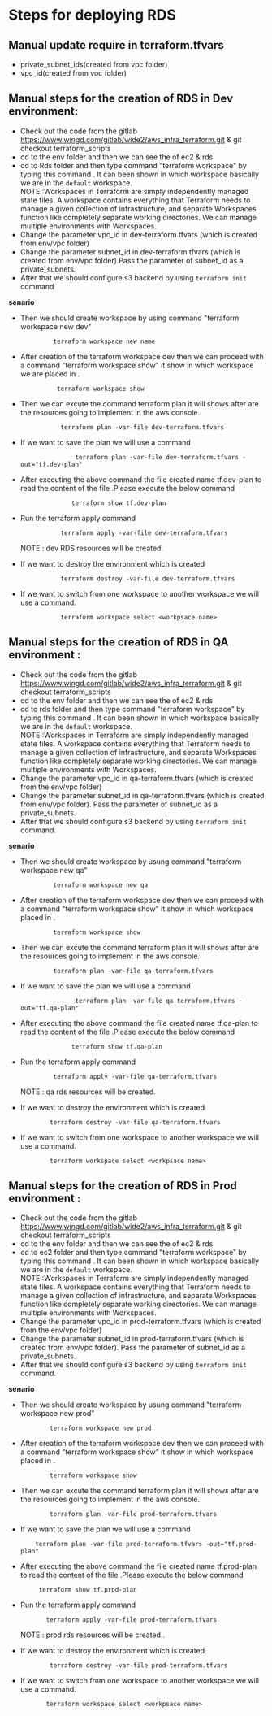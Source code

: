 # Steps for deploying RDS
## Manual update require in terraform.tfvars

- private_subnet_ids(created from vpc folder)
- vpc_id(created from voc folder)

## Manual steps for the creation of RDS in Dev environment:

- Check out the code from the gitlab
                 https://www.wingd.com/gitlab/wide2/aws_infra_terraform.git & git checkout terraform_scripts        
- cd to the env folder and then we can see the of ec2 & rds 
- cd to Rds folder and then type command "terraform workspace" by typing this command . It can been shown in which workspace basically we are in the `default` workspace.   
       NOTE :Workspaces in Terraform are simply independently managed state files. A workspace contains everything that Terraform needs to manage a given collection of infrastructure, and separate Workspaces function like completely separate working directories. We can manage multiple environments with Workspaces.
- Change the parameter vpc_id in dev-terraform.tfvars (which is created from env/vpc folder)
- Change the parameter subnet_id in dev-terraform.tfvars (which is created from env/vpc folder).Pass the parameter of subnet_id as a private_subnets.
- After that we should configure s3 backend by using `terraform init` command

**senario**

- Then we should create workspace by using command "terraform workspace new dev"

               terraform workspace new name

- After creation of the terraform workspace dev then we can proceed with a command "terraform workspace show" it show in which workspace we are placed in .

                terraform workspace show
- Then we can excute the command terraform plan it will shows after are the resources going to implement in the aws console.

                 terraform plan -var-file dev-terraform.tfvars
- If we want to save the plan we will use a command

	                 terraform plan -var-file dev-terraform.tfvars -out="tf.dev-plan"
- After executing the above command the file created name tf.dev-plan to read the content of the file .Please execute the below command

	                terraform show tf.dev-plan

- Run the terraform apply command 

                 terraform apply -var-file dev-terraform.tfvars


   NOTE : dev RDS resources will be created.
- If we want to destroy the environment which is created 

                 terraform destroy -var-file dev-terraform.tfvars

- If we want to switch from one workspace to another workspace we will use a command.

                 terraform workspace select <workpsace name>

## Manual steps for the creation of RDS in QA environment :

- Check out the code from the gitlab
                 https://www.wingd.com/gitlab/wide2/aws_infra_terraform.git & git checkout terraform_scripts        
- cd to the env folder and then we can see the of ec2 & rds 
- cd to rds folder and then type command "terraform workspace" by typing this command . It can been shown in which workspace basically we are in the `default` workspace.   
       NOTE :Workspaces in Terraform are simply independently managed state files. A workspace contains everything that Terraform needs to manage a given collection of infrastructure, and separate Workspaces function like completely separate working directories. We can manage multiple environments with Workspaces.
- Change the parameter vpc_id in qa-terraform.tfvars (which is created from the env/vpc folder)
- Change the parameter subnet_id in qa-terraform.tfvars (which is created from env/vpc folder). Pass the parameter of subnet_id as a private_subnets.
- After that we should configure s3 backend by using `terraform init` command.


**senario**

- Then we should create workspace by usung command "terraform workspace new qa"

               terraform workspace new qa
- After creation of the terraform workspace dev then we can proceed with a command "terraform workspace show" it show in which workspace placed in .

               terraform workspace show
- Then we can excute the command terraform plan it will shows after are the resources going to implement in the aws console.

               terraform plan -var-file qa-terraform.tfvars

- If we want to save the plan we will use a command

	                 terraform plan -var-file qa-terraform.tfvars -out="tf.qa-plan"
- After executing the above command the file created name tf.qa-plan to read the content of the file .Please execute the below command

	                terraform show tf.qa-plan
- Run the terraform apply command

               terraform apply -var-file qa-terraform.tfvars

  NOTE : qa rds resources will be created. 
- If we want to destroy the environment which is created 

              terraform destroy -var-file qa-terraform.tfvars
- If we want to switch from one workspace to another workspace we will use a command.

              terraform workspace select <workpsace name>


## Manual steps for the creation of RDS in Prod environment :
 
- Check out the code from the gitlab
                 https://www.wingd.com/gitlab/wide2/aws_infra_terraform.git & git checkout terraform_scripts        
- cd to the env folder and then we can see the of ec2 & rds 
- cd to ec2 folder and then type command "terraform workspace" by typing this command . It can been shown in which workspace basically we are in the `default` workspace.   
       NOTE :Workspaces in Terraform are simply independently managed state files. A workspace contains everything that Terraform needs to manage a given collection of infrastructure, and separate Workspaces function like completely separate working directories. We can manage multiple environments with Workspaces.
-  Change the parameter vpc_id in prod-terraform.tfvars (which is created from the env/vpc folder)
- Change the parameter subnet_id in prod-terraform.tfvars (which is created from env/vpc folder). Pass the parameter of subnet_id as a private_subnets.
- After that we should configure s3 backend by using `terraform init` command.

**senario** 

- Then we should create workspace by usung command "terraform workspace new prod"

              terraform workspace new prod
- After creation of the terraform workspace dev then we can proceed with a command "terraform workspace show" it show in which workspace placed in .

              terraform workspace show
- Then we can excute the command terraform plan it will shows after are the resources going to implement in the aws console.

              terraform plan -var-file prod-terraform.tfvars
-  If we want to save the plan we will use a command

	       terraform plan -var-file prod-terraform.tfvars -out="tf.prod-plan"
- After executing the above command the file created name tf.prod-plan to read the content of the file .Please execute the below command

	       terraform show tf.prod-plan
- Run the terraform apply command 

             terraform apply -var-file prod-terraform.tfvars

  NOTE : prod rds resources will be created .
- If we want to destroy the environment which is created 

              terraform destroy -var-file prod-terraform.tfvars
- If we want to switch from one workspace to another workspace we will use a command.

             terraform workspace select <workpsace name>



  
                      

  
